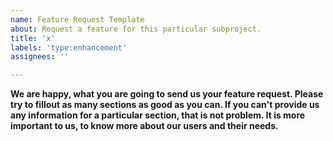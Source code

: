 ```yaml
---
name: Feature Request Template
about: Request a feature for this particular subproject.
title: 'x'
labels: 'type:enhancement'
assignees: ''

---
```


**We are happy, what you are going to send us your feature request. Please try to fillout as many sections as good as you can. If you can't provide us any information for a particular section, that is not problem. It is more important to us, to know more about our users and their needs.** 


